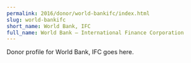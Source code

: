 ```yaml
---
permalink: 2016/donor/world-bankifc/index.html
slug: world-bankifc
short_name: World Bank, IFC
full_name: World Bank – International Finance Corporation
---
```


Donor profile for World Bank, IFC goes here.
